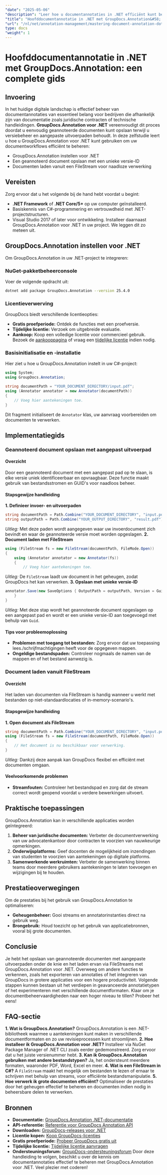 ```yaml
---
"date": "2025-05-06"
"description": "Leer hoe u documentannotaties in .NET efficiënt kunt beheren met GroupDocs.Annotation. Deze handleiding behandelt de installatie, aanpassing en aanbevolen procedures voor het opslaan van geannoteerde documenten."
"title": "Hoofddocumentannotatie in .NET met GroupDocs.Annotation&#58; een complete gids"
"url": "/nl/net/annotation-management/mastering-document-annotation-dotnet-groupdocs/"
type: docs
"weight": 1
---
```


# Hoofddocumentannotatie in .NET met GroupDocs.Annotation: een complete gids
## Invoering
In het huidige digitale landschap is effectief beheer van documentannotaties van essentieel belang voor bedrijven die afhankelijk zijn van documentatie zoals juridische contracten of technische handleidingen. **GroupDocs.Annotation voor .NET** vereenvoudigt dit proces doordat u eenvoudig geannoteerde documenten kunt opslaan terwijl u versiebeheer en aangepaste uitvoerpaden behoudt.
In deze zelfstudie leert u hoe u GroupDocs.Annotation voor .NET kunt gebruiken om uw documentworkflows efficiënt te beheren:
- GroupDocs.Annotation instellen voor .NET
- Een geannoteerd document opslaan met een unieke versie-ID
- Documenten laden vanuit een FileStream voor naadloze verwerking

## Vereisten
Zorg ervoor dat u het volgende bij de hand hebt voordat u begint:
- **.NET Framework** of **.NET Core/5+** op uw computer geïnstalleerd.
- Basiskennis van C#-programmering en vertrouwdheid met .NET-projectstructuren.
- Visual Studio 2017 of later voor ontwikkeling.
Installeer daarnaast GroupDocs.Annotation voor .NET in uw project. We leggen dit zo meteen uit.

## GroupDocs.Annotation instellen voor .NET
Om GroupDocs.Annotation in uw .NET-project te integreren:
### NuGet-pakketbeheerconsole
Voer de volgende opdracht uit:
```bash
dotnet add package GroupDocs.Annotation --version 25.4.0
```
### Licentieverwerving
GroupDocs biedt verschillende licentieopties:
- **Gratis proefperiode:** Ontdek de functies met een proefversie.
- **Tijdelijke licentie:** Verzoek om uitgebreide evaluatie.
- **Aankoop:** Koop een volledige licentie voor commercieel gebruik.
Bezoek de [aankooppagina](https://purchase.groupdocs.com/buy) of vraag een [tijdelijke licentie](https://purchase.groupdocs.com/temporary-license/) indien nodig.

### Basisinitialisatie en -installatie
Hier ziet u hoe u GroupDocs.Annotation instelt in uw C#-project:
```csharp
using System;
using GroupDocs.Annotation;

string documentPath = "YOUR_DOCUMENT_DIRECTORY/input.pdf";
using (Annotator annotator = new Annotator(documentPath))
{
    // Voeg hier aantekeningen toe.
}
```
Dit fragment initialiseert de `Annotator` klas, uw aanvraag voorbereiden om documenten te verwerken.

## Implementatiegids
### Geannoteerd document opslaan met aangepast uitvoerpad
#### Overzicht
Door een geannoteerd document met een aangepast pad op te slaan, is elke versie uniek identificeerbaar en opvraagbaar. Deze functie maakt gebruik van bestandsstromen en GUID's voor naadloos beheer.
#### Stapsgewijze handleiding
**1. Definieer invoer- en uitvoerpaden**
```csharp
string documentPath = Path.Combine("YOUR_DOCUMENT_DIRECTORY", "input.pdf");
string outputPath = Path.Combine("YOUR_OUTPUT_DIRECTORY", "result.pdf");
```
*Uitleg:* Met deze paden wordt aangegeven waar uw invoerdocument zich bevindt en waar de geannoteerde versie moet worden opgeslagen.
**2. Document laden met FileStream**
```csharp
using (FileStream fs = new FileStream(documentPath, FileMode.Open))
{
    using (Annotator annotator = new Annotator(fs))
    {
        // Voeg hier aantekeningen toe.
```
*Uitleg:* De `FileStream` laadt uw document in het geheugen, zodat GroupDocs het kan verwerken.
**3. Opslaan met unieke versie-ID**
```csharp
annotator.Save(new SaveOptions { OutputPath = outputPath, Version = Guid.NewGuid().ToString() });
    }
}
```
*Uitleg:* Met deze stap wordt het geannoteerde document opgeslagen op een aangepast pad en wordt er een unieke versie-ID aan toegevoegd met behulp van `Guid`.
#### Tips voor probleemoplossing
- **Problemen met toegang tot bestanden:** Zorg ervoor dat uw toepassing lees./schrijfmachtigingen heeft voor de opgegeven mappen.
- **Ongeldige bestandspaden:** Controleer nogmaals de namen van de mappen en of het bestand aanwezig is.
### Document laden vanuit FileStream
#### Overzicht
Het laden van documenten via FileStream is handig wanneer u werkt met bestanden op niet-standaardlocaties of in-memory-scenario's.
#### Stapsgewijze handleiding
**1. Open document als FileStream**
```csharp
string documentPath = Path.Combine("YOUR_DOCUMENT_DIRECTORY", "input.pdf");
using (FileStream fs = new FileStream(documentPath, FileMode.Open))
{
    // Het document is nu beschikbaar voor verwerking.
}
```
*Uitleg:* Dankzij deze aanpak kan GroupDocs flexibel en efficiënt met documenten omgaan.
#### Veelvoorkomende problemen
- **Streamfouten:** Controleer het bestandspad en zorg dat de stream correct wordt geopend voordat u verdere bewerkingen uitvoert.
## Praktische toepassingen
GroupDocs.Annotation kan in verschillende applicaties worden geïntegreerd:
1. **Beheer van juridische documenten:** Verbeter de documentverwerking van uw advocatenkantoor door contracten te voorzien van nauwkeurige opmerkingen.
2. **Onderwijsplatforms:** Geef docenten de mogelijkheid om inzendingen van studenten te voorzien van aantekeningen op digitale platforms.
3. **Samenwerkende werkruimten:** Verbeter de samenwerking binnen teams door meerdere gebruikers aantekeningen te laten toevoegen en wijzigingen bij te houden.
## Prestatieoverwegingen
Om de prestaties bij het gebruik van GroupDocs.Annotation te optimaliseren:
- **Geheugenbeheer:** Gooi streams en annotatorinstanties direct na gebruik weg.
- **Brongebruik:** Houd toezicht op het gebruik van applicatiebronnen, vooral bij grote documenten.
## Conclusie
Je hebt het opslaan van geannoteerde documenten met aangepaste uitvoerpaden onder de knie en het laden ervan via FileStreams met GroupDocs.Annotation voor .NET. Overweeg om andere functies te verkennen, zoals het exporteren van annotaties of het integreren van GroupDocs in grotere applicaties voor een hogere productiviteit.
Volgende stappen kunnen bestaan uit het verdiepen in geavanceerde annotatietypen of het experimenteren met verschillende documentformaten. Klaar om je documentbeheervaardigheden naar een hoger niveau te tillen? Probeer het eens!
## FAQ-sectie
**1. Wat is GroupDocs.Annotation?**
GroupDocs.Annotation is een .NET-bibliotheek waarmee u aantekeningen kunt maken in verschillende documentformaten en zo uw revisieprocessen kunt stroomlijnen.
**2. Hoe installeer ik GroupDocs.Annotation voor .NET?**
Installeer via NuGet Package Manager of .NET CLI zoals eerder gedemonstreerd. Zorg ervoor dat u het juiste versienummer hebt.
**3. Kan ik GroupDocs.Annotation gebruiken met andere bestandstypen?**
Ja, het ondersteunt meerdere formaten, waaronder PDF, Word, Excel en meer.
**4. Wat is een FileStream in C#?**
A `FileStream` maakt het mogelijk om bestanden te lezen of ernaar te schrijven met behulp van streams, voor efficiënte bestandsmanipulatie.
**5. Hoe verwerk ik grote documenten efficiënt?**
Optimaliseer de prestaties door het geheugen effectief te beheren en documenten indien nodig in beheersbare delen te verwerken.
## Bronnen
- **Documentatie:** [GroupDocs.Annotation .NET-documentatie](https://docs.groupdocs.com/annotation/net/)
- **API-referentie:** [Referentie voor GroupDocs Annotation API](https://reference.groupdocs.com/annotation/net/)
- **Downloaden:** [GroupDocs-releases voor .NET](https://releases.groupdocs.com/annotation/net/)
- **Licentie kopen:** [Koop GroupDocs-licenties](https://purchase.groupdocs.com/buy)
- **Gratis proefperiode:** [Probeer GroupDocs gratis uit](https://releases.groupdocs.com/annotation/net/)
- **Tijdelijke licentie:** [Tijdelijke licentie aanvragen](https://purchase.groupdocs.com/temporary-license/)
- **Ondersteuningsforum:** [GroupDocs-ondersteuningsforum](https://forum.groupdocs.com/c/annotation/)
Door deze handleiding te volgen, beschikt u over de kennis om documentannotaties effectief te beheren met GroupDocs.Annotation voor .NET. Veel plezier met coderen!